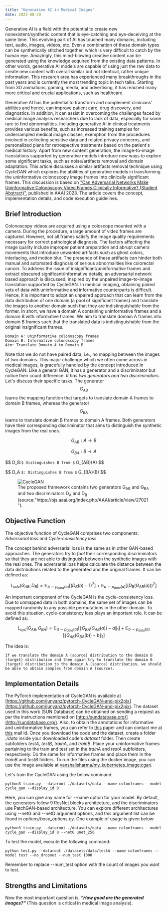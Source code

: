```yaml
---
title: "Generative AI in Medical Images"
date: 2023-08-20
---
```


Generative AI is a field with the potential to create new nonexistent/synthetic content that is eye-catching and eye-deceiving at the same time. This evolving part of AI has touched many domains, including text, audio, images, videos, etc. Even a combination of these domain types can be synthetically stitched together, which is very difficult to catch by the human eye. Amazingly, this mind-blowing creative content can be generated using the knowledge acquired from the existing data patterns. In other words, generative AI models are capable of using just the raw data to create new content with overall similar but not identical, rather unique information. This research area has experienced many breakthroughs in the past years and is currently the most trending topic in tech talks. Starting from 3D animations, gaming, media, and advertising, it has reached many more critical and crucial applications, such as healthcare.

Generative AI has the potential to transform and complement clinicians' abilities and hence, can improve patient care, drug discovery, and diagnostics. In addition, it can assist in overcoming the challenges faced by medical image analysis researchers due to lack of data, especially for some rare to find abnormalities. Including generative AI in clinical treatments provides various benefits, such as increased training samples for undersampled medical image classes, exemption from the procedures involved in collecting sensitive data and related privacy concerns, and personalized plans for retrospective treatments based on the patient's medical history. Apart from new content generation, the image-to-image translations supported by generative models introduce new ways to explore some significant tasks, such as noise/artifacts removal and domain adaptation. This article discusses a similar artifacts removal technique using CycleGAN which explores the abilities of generative models in transforming the uninformative colonoscopy image frames into clinically significant frames. This discussion is based on ["Can Adversarial Networks Make Uninformative Colonoscopy Video Frames Clinically Informative? (Student Abstract)"](https://ojs.aaai.org/index.php/AAAI/article/view/27021), published in AAAI 2023. The article covers the concept, implementation details, and code execution guidelines.

## Brief Introduction 

Colonoscopy videos are acquired using a coloscope mounted with a camera. During the procedure, a large amount of video frames are captured. However, not all frames satisfy the image quality requirements necessary for correct pathological diagnosis. The factors affecting the image quality include improper patient preparation and abrupt camera movements that introduce unwanted artifacts such as ghost colors, interlacing, and motion blur. The presence of these artifacts can hinder both manual and automated diagnosis of serious abnormalities like colorectal cancer. To address the issue of insignificant/uninformative frames and  extract obscured significant/informative details, an adversarial network based approach is discussed, inspired by the unpaired image-to-image translation supported by CycleGAN. In medical imaging, obtaining paired sets of data with uninformative and informative counterparts is difficult. Hence, it is important to adopt an unpaired approach that can learn from the data distribution of one domain (a pool of significant frames) and translate the images to another domain such that they are indistinguishable from the former. In short, we have a domain A containing uninformative frames and a domain B with informative frames. We aim to translate domain A frames into domain B frames such that the translated data is indistinguishable from the original insignificant frames.

```
Domain A: Uninformative colonoscopy frames
Domain B: Informative colonoscopy frames
Aim: Translate Domain A to Domain B
```
<script type="text/javascript" async
  src="https://cdn.mathjax.org/mathjax/latest/MathJax.js?config=TeX-MML-AM_CHTML">
</script>

Note that we do not have paired data, i.e., no mapping between the images of two domains. This major challenge which we often come across in medical images, is gracefully handled by the concept introduced in CycleGAN. Like a general GAN, it has a generator and a discriminator but notice their count difference. *It has two generators and two discriminators.* Let's discuss their specific tasks.
The generator $$ G_{AB} $$ learns the mapping function that targets to translate domain A frames to domain B frames, whereas the generator $$ G_{BA} $$ learns to translate domain B frames to domain A frames. Both generators have their corresponding discriminator that aims to distinguish the synthetic images from the real ones.


$$ G_{AB}: A \rightarrow B $$ 

$$ G_{BA}: B \rightarrow A $$ 

$$ D_B:`$ Distinguishes B from $` G_{AB}(A) $$ 

$$ D_A `$: Distinguishes B from $` G_{BA}(B) $$

<figure>
  <img src="/my_pages/assets/cyclegan_diag.png" alt="CycleGAN">
  <figcaption>The proposed framework contains two generators G<sub>AB</sub> and G<sub>BA</sub> and two discriminators D<sub>A</sub> and D<sub>B</sub> (source:"https://ojs.aaai.org/index.php/AAAI/article/view/27021").</figcaption>
</figure>



## Objective Function

The objective function of CycleGAN comprises two components: *Adversarial loss* and *Cycle-consistency loss*.

The concept behind adversarial loss is the same as in other GAN-based approaches. The generators try to *fool* their corresponding discriminators so that they are not able to distinguish between the synthetic images with the real ones. The adversarial loss helps calculate the distance between the data distributions related to the generated and the original frames. It can be defined as:

$$
L_{adv}(G_{AB}, D_B) = \mathbb{E}_{b\sim p_{data}(b)}[(D_B (b)-1)^2] + \mathbb{E}_{a\sim p_{data}(a)}[(D_B(G_{AB}(a)))^2]
$$

An important component of the CycleGAN is the cycle-consistency loss. Due to unmapped data in both domains, the same set of images can be mapped randomly to any possible permutations in the other domain. To avoid this situation, cycle-consistency loss plays an important role. It can be defined as:

$$
L_{cyc}(G_{AB}, G_{BA}) = \mathbb{E}_{a\sim p_{data}(a)}[\lVert G_{BA}(G_{AB}(a))-a\rVert_1] + \mathbb{E}_{b\sim p_{data}(b)}[\lVert G_{AB}(G_{BA}(b))-b\rVert_1]
$$


The idea is:

```
If we translate the domain A (source) distribution to the domain B (target) distribution and then again try to translate the domain B (target) distribution to the domain A (source) distribution, we should be able to obtain samples from domain A (source). 
```

## Implementation Details

The PyTorch implementation of CycleGAN is available at [https://github.com/junyanz/pytorch-CycleGAN-and-pix2pix](https://github.com/junyanz/pytorch-CycleGAN-and-pix2pix). The dataset used in this work (SUN Database) can be obtained on sending a request as per the instructions mentioned on [http://sundatabase.org/](http://sundatabase.org/). Also, to obtain the annotations for informative and uninformative frames, you can refer to [this](https://ieeexplore.ieee.org/abstract/document/10017475/) paper and can contact me at [this](mailto:vanshalisharma@iitg.ac.in)
mail id. 
Once you download the code and the dataset, create a folder *./data* inside your downloaded code's *dataset* folder. Then create subfolders *testA*, *testB*, *trainA*, and *trainB*. Place your uninformative frames pertaining to the train and test set in the *trainA* and *testA* subfolders, respectively. Do the same for informative frames and place them in the *trainB* and *testB* folders. 
To run the files using the docker image, you can use the image available at [vanshalisharma/my_kubernetes_image:cgan](vanshalisharma/my_kubernetes_image:cgan). 

Let's train the CycleGAN using the below command:
```
python3 train.py --dataroot ./datasets/data --name colonframes --model cycle_gan --display_id 0
```
Here, you can give any name for --name option for your model. By default, the generators follow 9 ResNet blocks architecture, and the discriminators use PatchGAN-based architecture. You can explore different architectures using --netG and --netD argument options, and this argument list can be found in *options/base_options.py*. One example of usage is given below:

```
python3 train.py --dataroot ./datasets/data --name colonframes --model cycle_gan --display_id 0 --netG unet_256 
```

To test the model, execute the following command:

```
python test.py --dataroot ./datasets/data/testA --name colonframes --model test --no_dropout --num_test 1000
```

Remember to replace --num_test option with the count of images you want to test. 

## Strengths and Limitations

Now the most important question is, ***"How good are the generated images?"*** (This question is critical in medical image analysis). 








